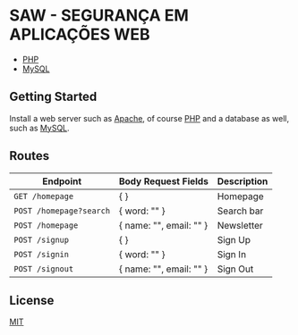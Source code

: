 # SAW - SEGURANÇA EM APLICAÇÕES WEB

- [PHP](https://www.php.net/)
- [MySQL](https://www.mysql.com/)

## Getting Started

Install a web server such as [Apache](https://www.apache.org/), of course [PHP](https://www.php.net/) and a database as well, such as [MySQL](https://www.mysql.com/).

## Routes

| Endpoint             | Body Request Fields                              | Description          |
| -------------------- | ------------------------------------------------ | -------------------- |
| `GET /homepage`       | { } | Homepage    |
| `POST /homepage?search` | { word: "" }                        | Search bar |
| `POST /homepage` | { name: "", email: "" }                        | Newsletter |
| `POST /signup`       | { } | Sign Up    |
| `POST /signin` | { word: "" }                        | Sign In |
| `POST /signout` | { name: "", email: "" }                        | Sign Out |

## License
[MIT](https://github.com/WallQ/SAW/blob/master/LICENSE)
